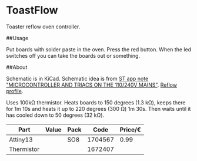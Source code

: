ToastFlow
=========

Toaster reflow oven controller.

##Usage

Put boards with solder paste in the oven. Press the red button. When the led switches off you can take the boards out or something.


##About

Schematic is in KiCad. Schematic idea is from [ST app note "MICROCONTROLLER AND TRIACS ON THE 110/240V MAINS"](http://www.datasheetcatalog.org/datasheet/SGSThomsonMicroelectronics/mXxuyw.pdf). [Reflow profile](http://www.actel.com/documents/Solder_Reflow_LeadFree.pdf).

Uses 100kΩ thermistor. Heats boards to 150 degrees (1.3 kΩ), keeps there for 1m 10s and heats it up to 220 degrees (300 Ω) 1m 30s. Then waits until it has cooled down to 50 degrees (32 kΩ).

| Part     | Value | Pack | Code  | Price/€|
|----------|-------|------|-------|--------|
| Attiny13 |       | SO8  |1704567|   0.99 |
| Thermistor|||1672407